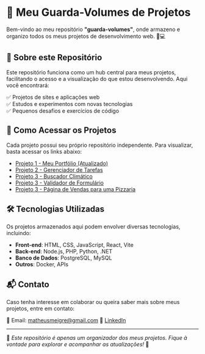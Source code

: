 # 🚀 Meu Guarda-Volumes de Projetos
Bem-vindo ao meu repositório **"guarda-volumes"**, onde armazeno e organizo todos os meus projetos de desenvolvimento web. 📂💻  

## 📌 Sobre este Repositório  

Este repositório funciona como um hub central para meus projetos, facilitando o acesso e a visualização do que estou desenvolvendo. Aqui você encontrará:  

✅ Projetos de sites e aplicações web  
✅ Estudos e experimentos com novas tecnologias  
✅ Pequenos desafios e exercícios de código  

## 🔗 Como Acessar os Projetos  

Cada projeto possui seu próprio repositório independente. Para visualizar, basta acessar os links abaixo:  

- [Projeto 1 - Meu Portfólio (Atualizado)](https://github.com/matheusmeigre/sa02-my-portfolio)
- [Projeto 2 - Gerenciador de Tarefas](https://github.com/matheusmeigre/react-task-manager)
- [Projeto 3 - Buscador Climático](https://github.com/matheusmeigre/projeto-clima)
- [Projeto 3 - Validador de Formulário](https://github.com/matheusmeigre/projeto-form)
- [Projeto 3 - Página de Vendas para uma Pizzaria](https://github.com/matheusmeigre/projeto-pizzaria)

## 🛠️ Tecnologias Utilizadas  

Os projetos armazenados aqui podem envolver diversas tecnologias, incluindo:  

- **Front-end**: HTML, CSS, JavaScript, React, Vite
- **Back-end**: Node.js, PHP, Python, .NET 
- **Banco de Dados**: PostgreSQL, MySQL
- **Outros**: Docker, APIs

## 📬 Contato  

Caso tenha interesse em colaborar ou queira saber mais sobre meus projetos, entre em contato:  

📧 Email: matheusmeigre@gmail.com 
🔗 [LinkedIn](https://www.linkedin.com/in/matheus-meigre/)  

---  

📌 *Este repositório é apenas um organizador dos meus projetos. Fique à vontade para explorar e acompanhar as atualizações!* 🚀  
